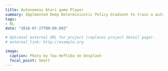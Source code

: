 ```yaml
---
title: Autonomous Atari game Player
summary: Implmented Deep Determininstic Policy Gradient to train a autonomous game player.
tags:
- RL
date: "2018-07-27T00:00:00Z"

# Optional external URL for project (replaces project detail page).
# external_link: http://example.org

image:
  caption: Photo by Toa Heftiba on Unsplash
  focal_point: Smart
---
```

